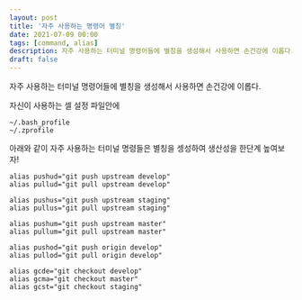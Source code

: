 ```yaml
---
layout: post
title: '자주 사용하는 명령어 별칭'
date: 2021-07-09 00:00
tags: [command, alias]
description: 자주 사용하는 터미널 명령어들에 별칭을 생성해서 사용하면 손건강에 이롭다.
draft: false
---
```


자주 사용하는 터미널 명령어들에 별칭을 생성해서 사용하면 손건강에 이롭다.


자신이 사용하는 셀 설정 파일안에
```
~/.bash_profile 
~/.zprofile
```

아래와 같이 자주 사용하는 터미널 명령들은 별칭을 셍성하여 생산성을 한단계 높여보자!

```shell script
alias pushud="git push upstream develop"
alias pullud="git pull upstream develop"

alias pushus="git push upstream staging"
alias pullus="git pull upstream staging"

alias pushum="git push upstream master"
alias pullum="git pull upstream master"

alias pushod="git push origin develop"
alias pullod="git pull origin develop"

alias gcde="git checkout develop"
alias gcma="git checkout master"
alias gcst="git checkout staging"
```
